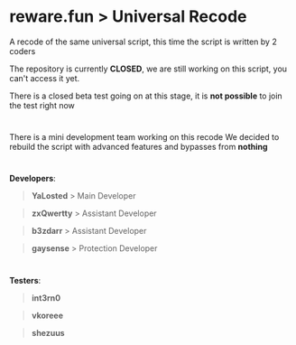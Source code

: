 # reware.fun > Universal Recode

A recode of the same universal script, this time the script is written by 2 coders  

The repository is currently **CLOSED**, we are still working on this script, you can't access it yet.

There is a closed beta test going on at this stage, it is **not possible** to join the test right now
#
There is a mini development team working on this recode 
We decided to rebuild the script with advanced features and bypasses from **nothing**

#
**Developers**:

> **YaLosted** > Main Developer

> **zxQwertty** > Assistant Developer 

> **b3zdarr** > Assistant Developer 

> **gaysense** > Protection Developer

#
**Testers**:

> **int3rn0**

> **vkoreee**

> **shezuus**
